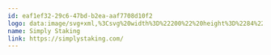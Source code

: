 ```yaml
---
id: eaf1ef32-29c6-47bd-b2ea-aaf7708d10f2
logo: data:image/svg+xml,%3Csvg%20width%3D%22200%22%20height%3D%2284%22%20viewBox%3D%220%200%20200%2084%22%20fill%3D%22none%22%20xmlns%3D%22http%3A%2F%2Fwww.w3.org%2F2000%2Fsvg%22%3E%0A%3Cpath%20d%3D%22M61.3321%2029.4466L61.6704%2029.6336L62.0087%2029.4447V29.0296L61.6704%2028.8426L61.3321%2029.0296V29.4466Z%22%20fill%3D%22%237A8AA0%22%2F%3E%0A%3Cpath%20d%3D%22M74.8887%2053.0034L74.5504%2052.8164V52.4012L74.8887%2052.2142L75.2251%2052.4012V52.8164L74.8887%2053.0034Z%22%20fill%3D%22%237A8AA0%22%2F%3E%0A%3Cpath%20d%3D%22M70.3535%2040.0219L70.6918%2040.2089L71.0283%2040.02V39.6048L70.6918%2039.4178L70.3535%2039.6048V40.0219Z%22%20fill%3D%22%237A8AA0%22%2F%3E%0A%3Cpath%20d%3D%22M52.7016%2040.2089L52.3633%2040.0219V39.6048L52.7016%2039.4178L53.0399%2039.6048V40.02L52.7016%2040.2089Z%22%20fill%3D%22%237A8AA0%22%2F%3E%0A%3Cpath%20d%3D%22M48.1213%2052.8164L48.4596%2053.0034L48.7979%2052.8164V52.4012L48.4596%2052.2142L48.1213%2052.4012V52.8164Z%22%20fill%3D%22%237A8AA0%22%2F%3E%0A%3Cpath%20d%3D%22M61.6704%2055.3427L61.3321%2055.1557V54.7405L61.6704%2054.5535L62.0087%2054.7405V55.1557L61.6704%2055.3427Z%22%20fill%3D%22%237A8AA0%22%2F%3E%0A%3Cpath%20fill-rule%3D%22evenodd%22%20clip-rule%3D%22evenodd%22%20d%3D%22M61.7121%2025.6765L64.6447%2027.4168V30.8397L62.1262%2032.3096V44.198L67.7494%2040.9587V38.1417L70.6926%2036.4352L73.6173%2038.1426V41.4904L70.6926%2043.189L68.2001%2041.7513L62.5947%2044.9803L72.4331%2050.6511L74.8888%2049.2303L77.8217%2050.9285V54.2852L74.8888%2055.9834L71.9538%2054.2853V51.4271L62.1262%2045.7626V51.8158L64.6372%2053.2677V56.6203L61.6673%2058.3234L58.7712%2056.6167V53.2677L61.2145%2051.8549V45.7753L51.3926%2051.4334V54.2853L48.4596%2055.9835L45.5266%2054.2853V50.9285L48.4596%2049.2303L50.9187%2050.6542L60.7686%2044.9801L55.1758%2041.7564L52.7016%2043.189L49.7686%2041.4908V38.1415L52.7016%2036.4433L55.6345%2038.1415V40.9686L61.2145%2044.1848V32.3056L58.7712%2030.8356V27.4164L61.7121%2025.6765ZM59.6829%2027.9363V30.3202L61.6739%2031.518L63.733%2030.3162V27.9359L61.7114%2026.7362L59.6829%2027.9363ZM72.8655%2053.7595V51.4542L74.8886%2050.2837L76.91%2051.4541V53.7596L74.8886%2054.93L72.8655%2053.7595ZM68.6611%2038.6669V40.9647L70.691%2042.1356L72.7056%2040.9656V38.666L70.691%2037.4899L68.6611%2038.6669ZM50.6803%2038.6671L52.7016%2037.4968L54.7229%2038.6671V40.9652L52.7016%2042.1356L50.6803%2040.9652V38.6671ZM46.4383%2051.4541V53.7597L48.4596%2054.93L50.4809%2053.7597V51.4541L48.4596%2050.2838L46.4383%2051.4541ZM59.6829%2056.0958V53.7937L61.7042%2052.6249L63.7255%2053.7937V56.0922L61.6735%2057.2689L59.6829%2056.0958Z%22%20fill%3D%22%237A8AA0%22%2F%3E%0A%3Cpath%20d%3D%22M85.0947%2049.8637C84.4715%2049.6727%2083.8953%2049.3542%2083.4031%2048.9287L83.9331%2047.8329C84.3898%2048.2134%2084.912%2048.5086%2085.4743%2048.7043C86.0507%2048.8901%2086.6539%2048.9804%2087.2598%2048.9717C88.0116%2048.9717%2088.598%2048.8296%2089.0077%2048.5472C89.2058%2048.416%2089.3665%2048.2363%2089.4745%2048.0254C89.5825%2047.8145%2089.634%2047.5794%2089.6242%2047.3429C89.6329%2047.1411%2089.5835%2046.9411%2089.482%2046.7662C89.3805%2046.5913%2089.2309%2046.4489%2089.0509%2046.3556C88.4695%2046.0716%2087.8526%2045.866%2087.2166%2045.7441C86.5399%2045.6086%2085.8773%2045.4108%2085.2375%2045.1532C84.7622%2044.9623%2084.3451%2044.6517%2084.0271%2044.2518C83.7226%2043.8316%2083.5684%2043.322%2083.5892%2042.8044C83.5785%2042.245%2083.7412%2041.6959%2084.0553%2041.2318C84.3891%2040.7622%2084.8489%2040.3954%2085.3822%2040.1734C86.0124%2039.9104%2086.6913%2039.783%2087.3745%2039.7994C88.0545%2039.7953%2088.7305%2039.9047%2089.3742%2040.1229C89.9534%2040.3123%2090.4808%2040.6323%2090.9154%2041.0579L90.406%2042.1443C89.9754%2041.7834%2089.4893%2041.4936%2088.9664%2041.286C88.4644%2041.0974%2087.9317%2041.0023%2087.3951%2041.0055C86.6697%2041.0055%2086.0989%2041.157%2085.6829%2041.4599C85.4819%2041.6019%2085.3196%2041.7915%2085.2107%2042.0116C85.1018%2042.2316%2085.0496%2042.4752%2085.0589%2042.7203C85.0487%2042.9269%2085.0937%2043.1326%2085.1895%2043.3162C85.2852%2043.4999%2085.4283%2043.655%2085.604%2043.7656C85.9674%2044.0012%2086.5506%2044.215%2087.3538%2044.407C88.0482%2044.5557%2088.7304%2044.7557%2089.3949%2045.0054C89.8745%2045.1825%2090.303%2045.474%2090.6429%2045.8544C90.9654%2046.2509%2091.1312%2046.751%2091.109%2047.2606C91.1194%2047.8107%2090.9564%2048.3502%2090.6429%2048.8034C90.3064%2049.2644%2089.8439%2049.6195%2089.3103%2049.8263C88.6547%2050.0795%2087.9554%2050.2015%2087.2523%2050.1853C86.5206%2050.1915%2085.7924%2050.0829%2085.0947%2049.8637Z%22%20fill%3D%22%237A8AA0%22%2F%3E%0A%3Cpath%20d%3D%22M92.9302%2050.0656V39.9003H94.4055V50.0619L92.9302%2050.0656Z%22%20fill%3D%22%237A8AA0%22%2F%3E%0A%3Cpath%20d%3D%22M105.271%2039.9003H106.447V50.0619H105.115L105.128%2042.7109L102.121%2048.4331H101.119L98.0931%2042.7839L98.1081%2050.0619H96.7756V39.9003H97.9653L101.634%2046.9334L105.271%2039.9003Z%22%20fill%3D%22%237A8AA0%22%2F%3E%0A%3Cpath%20fill-rule%3D%22evenodd%22%20clip-rule%3D%22evenodd%22%20d%3D%22M108.812%2039.9003H112.997C114.069%2039.9003%20114.9%2040.1646%20115.491%2040.6932C116.083%2041.2218%20116.379%2041.9698%20116.38%2042.9372C116.38%2043.8959%20116.084%2044.6439%20115.491%2045.1812C114.899%2045.7185%20114.067%2045.9872%20112.997%2045.9872H110.289V50.0525H108.812V39.9003ZM112.839%2044.8016C114.255%2044.8016%20114.963%2044.182%20114.961%2042.9428C114.96%2041.7036%20114.253%2041.0897%20112.839%2041.1009H110.289V44.8053L112.839%2044.8016Z%22%20fill%3D%22%237A8AA0%22%2F%3E%0A%3Cpath%20d%3D%22M118.158%2050.0656V39.9003H119.636V48.8221H124.537V50.0619L118.158%2050.0656Z%22%20fill%3D%22%237A8AA0%22%2F%3E%0A%3Cpath%20d%3D%22M132.22%2039.9003L128.193%2045.3233V50.0656H126.716V45.3233L122.688%2039.9003H124.379L127.462%2044.0947L130.544%2039.9003H132.22Z%22%20fill%3D%22%237A8AA0%22%2F%3E%0A%3Cpath%20d%3D%22M144.219%2039.9003H145.723L141.276%2050.0656H140.028L135.575%2039.9003H137.109L140.663%2048.1882L144.219%2039.9003Z%22%20fill%3D%22%237A8AA0%22%2F%3E%0A%3Cpath%20d%3D%22M148.497%2049.5458C147.774%2049.1216%20147.195%2048.4918%20146.835%2047.7375C146.431%2046.8742%20146.232%2045.9296%20146.255%2044.9774C146.232%2044.0251%20146.431%2043.0806%20146.835%2042.2173C147.194%2041.4644%20147.773%2040.8368%20148.497%2040.4165C149.275%2039.9832%20150.157%2039.7668%20151.049%2039.79C151.703%2039.7846%20152.354%2039.8941%20152.97%2040.1135C153.533%2040.3138%20154.046%2040.6328%20154.473%2041.0485L153.951%2042.1443C153.537%2041.7814%20153.065%2041.4917%20152.553%2041.2879C152.072%2041.11%20151.562%2041.02%20151.049%2041.0223C149.997%2041.0223%20149.186%2041.3633%20148.619%2042.0452C148.051%2042.7272%20147.767%2043.702%20147.766%2044.9699C147.766%2046.2378%20148.05%2047.2158%20148.619%2047.9039C149.188%2048.5921%20149.998%2048.938%20151.049%2048.9418C151.562%2048.9459%20152.071%2048.8578%20152.553%2048.6818C153.063%2048.4795%20153.536%2048.1918%20153.949%2047.831L154.466%2048.9268C154.038%2049.3426%20153.525%2049.6615%20152.962%2049.8618C152.349%2050.0812%20151.701%2050.1908%20151.049%2050.1853C150.156%2050.2072%20149.273%2049.986%20148.497%2049.5458Z%22%20fill%3D%22%237A8AA0%22%2F%3E%0A%3C%2Fsvg%3E%0A
name: Simply Staking
link: https://simplystaking.com/
---
```

